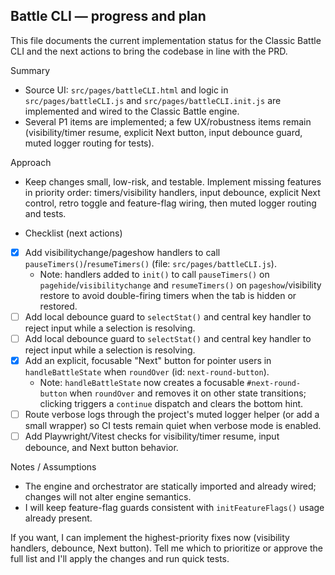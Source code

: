 ## Battle CLI — progress and plan

This file documents the current implementation status for the Classic Battle CLI and the next actions to bring the codebase in line with the PRD.

Summary
- Source UI: `src/pages/battleCLI.html` and logic in `src/pages/battleCLI.js` and `src/pages/battleCLI.init.js` are implemented and wired to the Classic Battle engine.
- Several P1 items are implemented; a few UX/robustness items remain (visibility/timer resume, explicit Next button, input debounce guard, muted logger routing for tests).

Approach
- Keep changes small, low-risk, and testable. Implement missing features in priority order: timers/visibility handlers, input debounce, explicit Next control, retro toggle and feature-flag wiring, then muted logger routing and tests.

- Checklist (next actions)
- [x] Add visibilitychange/pageshow handlers to call `pauseTimers()`/`resumeTimers()` (file: `src/pages/battleCLI.js`).  <!-- done -->
	- Note: handlers added to `init()` to call `pauseTimers()` on `pagehide`/`visibilitychange` and `resumeTimers()` on `pageshow`/visibility restore to avoid double-firing timers when the tab is hidden or restored.
- [ ] Add local debounce guard to `selectStat()` and central key handler to reject input while a selection is resolving.
- [ ] Add local debounce guard to `selectStat()` and central key handler to reject input while a selection is resolving.
- [x] Add an explicit, focusable "Next" button for pointer users in `handleBattleState` when `roundOver` (id: `next-round-button`).  <!-- done -->
	- Note: `handleBattleState` now creates a focusable `#next-round-button` when `roundOver` and removes it on other state transitions; clicking triggers a `continue` dispatch and clears the bottom hint.
- [ ] Route verbose logs through the project's muted logger helper (or add a small wrapper) so CI tests remain quiet when verbose mode is enabled.
- [ ] Add Playwright/Vitest checks for visibility/timer resume, input debounce, and Next button behavior.

Notes / Assumptions
- The engine and orchestrator are statically imported and already wired; changes will not alter engine semantics.
- I will keep feature-flag guards consistent with `initFeatureFlags()` usage already present.

If you want, I can implement the highest-priority fixes now (visibility handlers, debounce, Next button). Tell me which to prioritize or approve the full list and I'll apply the changes and run quick tests.
